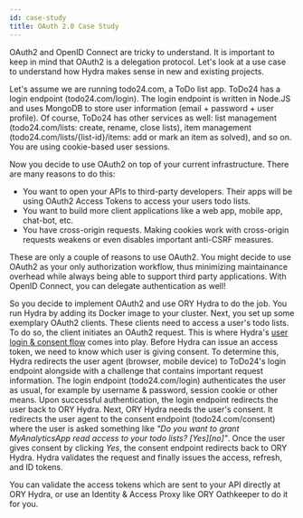 ```yaml
---
id: case-study
title: OAuth 2.0 Case Study
---
```


OAuth2 and OpenID Connect are tricky to understand. It is important to keep in
mind that OAuth2 is a delegation protocol. Let's look at a use case to
understand how Hydra makes sense in new and existing projects.

Let's assume we are running todo24.com, a ToDo list app. ToDo24 has a login
endpoint (todo24.com/login). The login endpoint is written in Node.JS and uses
MongoDB to store user information (email + password + user profile). Of course,
ToDo24 has other services as well: list management (todo24.com/lists: create,
rename, close lists), item management (todo24.com/lists/{list-id}/items: add or
mark an item as solved), and so on. You are using cookie-based user sessions.

Now you decide to use OAuth2 on top of your current infrastructure. There are
many reasons to do this:

- You want to open your APIs to third-party developers. Their apps will be using
  OAuth2 Access Tokens to access your users todo lists.
- You want to build more client applications like a web app, mobile app,
  chat-bot, etc.
- You have cross-origin requests. Making cookies work with cross-origin requests
  weakens or even disables important anti-CSRF measures.

These are only a couple of reasons to use OAuth2. You might decide to use OAuth2
as your only authorization workflow, thus minimizing maintainance overhead while
always being able to support third party applications. With OpenID Connect, you
can delegate authentication as well!

So you decide to implement OAuth2 and use ORY Hydra to do the job. You run Hydra
by adding its Docker image to your cluster. Next, you set up some exemplary
OAuth2 clients. These clients need to access a user's todo lists. To do so, the
client initiates an OAuth2 request. This is where Hydra's
[user login & consent flow](hydra/oauth2.md) comes into play. Before Hydra can
issue an access token, we need to know which user is giving consent. To
determine this, Hydra redirects the user agent (browser, mobile device) to
ToDo24's login endpoint alongside with a challenge that contains important
request information. The login endpoint (todo24.com/login) authenticates the
user as usual, for example by username & password, session cookie or other
means. Upon successful authentication, the login endpoint redirects the user
back to ORY Hydra. Next, ORY Hydra needs the user's consent. It redirects the
user agent to the consent endpoint (todo24.com/consent) where the user is asked
something like _"Do you want to grant MyAnalyticsApp read access to your todo
lists? [Yes][no]"_. Once the user gives consent by clicking _Yes_, the consent
endpoint redirects back to ORY Hydra. Hydra validates the request and finally
issues the access, refresh, and ID tokens.

You can validate the access tokens which are sent to your API directly at ORY
Hydra, or use an Identity & Access Proxy like ORY Oathkeeper to do it for you.
